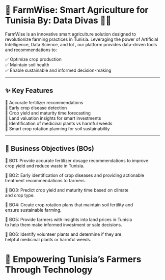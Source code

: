 
🌾                 FarmWise: Smart Agriculture for Tunisia
                        By: Data Divas 👩‍💻
=======================================================================

FarmWise is an innovative smart agriculture solution designed to 
revolutionize farming practices in Tunisia. Leveraging the power of 
Artificial Intelligence, Data Science, and IoT, our platform provides 
data-driven tools and recommendations to:

  ✅ Optimize crop production  
  ✅ Maintain soil health  
  ✅ Enable sustainable and informed decision-making  

-----------------------------------------------------------------------
✨ Key Features
-----------------------------------------------------------------------

🔹 Accurate fertilizer recommendations  
🔹 Early crop disease detection  
🔹 Crop yield and maturity time forecasting  
🔹 Land valuation insights for smart investments  
🔹 Identification of medicinal plants vs harmful weeds  
🔹 Smart crop rotation planning for soil sustainability  

-----------------------------------------------------------------------
🎯 Business Objectives (BOs)
-----------------------------------------------------------------------

📌 BO1: Provide accurate fertilizer dosage recommendations to improve  
        crop yield and reduce waste in Tunisia.

📌 BO2: Early identification of crop diseases and providing actionable  
        treatment recommendations to farmers.

📌 BO3: Predict crop yield and maturity time based on climate  
        and crop type.

📌 BO4: Create crop rotation plans that maintain soil fertility and  
        ensure sustainable farming.

📌 BO5: Provide farmers with insights into land prices in Tunisia  
        to help them make informed investment or sale decisions.

📌 BO6: Identify volunteer plants and determine if they are  
        helpful medicinal plants or harmful weeds.

🌱 Empowering Tunisia’s Farmers Through Technology
=======================================================================
